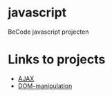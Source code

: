 # javascript
BeCode javascript projecten

# Links to projects

* [AJAX](https://soheilbiglari.github.io/javascript/AJAX/index.html)
* [DOM-manipulation](https://soheilbiglari.github.io/javascript/DOM-manipulation/index.html)
